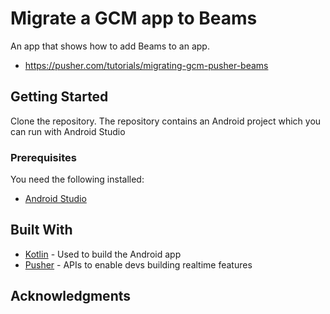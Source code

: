 # Migrate a GCM app to Beams
An app that shows how to add Beams to an app.

- https://pusher.com/tutorials/migrating-gcm-pusher-beams

## Getting Started

Clone the repository. The repository contains an Android project which you can run with Android Studio
### Prerequisites

You need the following installed:

* [Android Studio](https://developer.android.com/studio)

## Built With

* [Kotlin](http://kotlinlang.org) - Used to build the Android app
* [Pusher](https://pusher.com/) - APIs to enable devs building realtime features

## Acknowledgments
